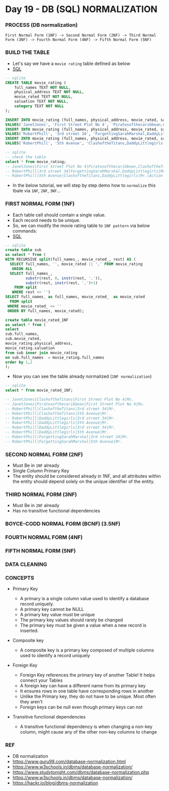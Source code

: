 # Day 19 - DB (SQL) NORMALIZATION

### PROCESS (DB normalization) 
```
First Normal Form (1NF) -> Second Normal Form (2NF) -> Third Normal Form (3NF) -> Fourth Normal Form (4NF) -> Fifth Normal Form (5NF)
```
### BUILD THE TABLE 
- Let's say we have a `movie rating` table defined as below
- [SQL](https://github.com/yennanliu/DE-100-days/blob/master/de100days/Day_19/movie_rated.sql)

```sql
-- sqlite 
CREATE TABLE movie_rating (
    full_names TEXT NOT NULL,
    physical_address TEXT NOT NULL,
    movie_rated TEXT NOT NULL,
    saluation TEXT NOT NULL,
    category TEXT NOT NULL
);

INSERT INTO movie_rating (full_names, physical_address, movie_rated, saluation, category) 
VALUES('JanetJones', 'First Street Plot No 4', 'Piratesofthecaribbean,ClashoftheTitans', 'Ms.', 'Action, Action');
INSERT INTO movie_rating (full_names, physical_address, movie_rated, saluation, category) 
VALUES('RobertPhill', '3rd street 34', 'ForgettingSarahMarshal,DaddyLittlegirls', 'Mr.', 'Romance, Romance');
INSERT INTO movie_rating (full_names, physical_address, movie_rated, saluation, category) 
VALUES('RobertPhill', '5th Avenue', 'ClashoftheTitans,DaddyLittlegirls', 'Mr.', 'Action');

```
```sql
-- sqlite 
-- check the table 
select * from movie_rating;
-- JanetJones|First Street Plot No 4|Piratesofthecaribbean,ClashoftheTitans|Ms.|Action, Action
-- RobertPhill|3rd street 34|ForgettingSarahMarshal,DaddyLittlegirls|Mr.|Romance, Romance
-- RobertPhill|5th Avenue|ClashoftheTitans,DaddyLittlegirls|Mr.|Action

```
- In the below tutorial, we will step by step demo how to `normalize` this tbale via `1NF`, `2NF`, `3NF`...

### FIRST NORMAL FORM (1NF)
- Each table cell should contain a single value.
- Each record needs to be unique.
- So, we can modify the movie rating table to `1NF pattern` via below commands:
- [SQL](https://github.com/yennanliu/DE-100-days/blob/master/de100days/Day_19/movie_rated_1NF.sql)

```sql
-- sqlite 
create table sub 
as select * from ( 
WITH RECURSIVE split(full_names_, movie_rated_, rest) AS (
  SELECT full_names, '', movie_rated || ',' FROM movie_rating
   UNION ALL
  SELECT full_names_, 
         substr(rest, 0, instr(rest, ',')),
         substr(rest, instr(rest, ',')+1)
    FROM split
   WHERE rest <> '')
SELECT full_names_ as full_names, movie_rated_  as movie_rated
  FROM split 
 WHERE movie_rated_ <> ''
 ORDER BY full_names, movie_rated);

create table movie_rated_1NF
as select * from (
select 
sub.full_names, 
sub.movie_rated, 
movie_rating.physical_address,
movie_rating.saluation
from sub inner join movie_rating
on sub.full_names  = movie_rating.full_names
order by 1,2
);  

```

- Now you can see the table already normalized (`1NF normalization`)

```sql
-- sqlite 
select * from movie_rated_1NF;

-- JanetJones|ClashoftheTitans|First Street Plot No 4|Ms.
-- JanetJones|Piratesofthecaribbean|First Street Plot No 4|Ms.
-- RobertPhill|ClashoftheTitans|3rd street 34|Mr.
-- RobertPhill|ClashoftheTitans|5th Avenue|Mr.
-- RobertPhill|DaddyLittlegirls|3rd street 34|Mr.
-- RobertPhill|DaddyLittlegirls|5th Avenue|Mr.
-- RobertPhill|DaddyLittlegirls|3rd street 34|Mr.
-- RobertPhill|DaddyLittlegirls|5th Avenue|Mr.
-- RobertPhill|ForgettingSarahMarshal|3rd street 34|Mr.
-- RobertPhill|ForgettingSarahMarshal|5th Avenue|Mr.

```

### SECOND NORMAL FORM (2NF)
- Must Be in `1NF` already
- Single Column Primary Key
- The entity should be considered already in 1NF, and all attributes within the entity should depend solely on the unique identifier of the entity.

### THIRD NORMAL FORM (3NF)
- Must Be in `2NF` already
- Has no transitive functional dependencies

### BOYCE-CODD NORMAL FORM (BCNF) (3.5NF)

### FOURTH NORMAL FORM (4NF) 

### FIFTH NORMAL FORM (5NF)

### DATA CLEANING

### CONCEPTS 
- Primary Key
    - A primary is a single column value used to identify a database record uniquely.
    - A primary key cannot be NULL
    - A primary key value must be unique
    - The primary key values should rarely be changed
    - The primary key must be given a value when a new record is inserted.

- Composite key 
    - A composite key is a primary key composed of multiple columns used to identify a record uniquely

- Foreign Key
    - Foreign Key references the primary key of another Table! It helps connect your Tables
    - A foreign key can have a different name from its primary key
    - It ensures rows in one table have corresponding rows in another
    - Unlike the Primary key, they do not have to be unique. Most often they aren't
    - Foreign keys can be null even though primary keys can not 

- Transitive functional dependencies
    - A transitive functional dependency is when changing a non-key column, might cause any of the other non-key columns to change


### REF 
- DB normalization
 - https://www.guru99.com/database-normalization.html
 - https://www.w3schools.in/dbms/database-normalization/
 - https://www.studytonight.com/dbms/database-normalization.php
 - https://www.w3schools.in/dbms/database-normalization/
 - https://hackr.io/blog/dbms-normalization
